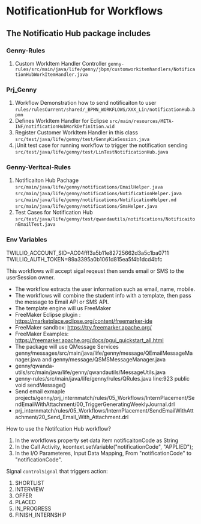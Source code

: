 # NotificationHub for Workflows

## The Notificatio Hub package includes

### Genny-Rules

1. Custom WorkItem Handler Controller
`genny-rules/src/main/java/life/genny/jbpm/customworkitemhandlers/NotificationHubWorkItemHandler.java`

### Prj_Genny

1. Workflow Demonstration how to send notificaiton to user
`rules/rulesCurrent/shared/_BPMN_WORKFLOWS/XXX_Lin/notificationHub.bpmn`
2. Defines WorkItem Handler for Eclipse
`src/main/resources/META-INF/notificationHubWorkDefinition.wid`
3. Register Customer WorkItem Handler in this class
`src/test/java/life/genny/test/GennyKieSession.java`
4. jUnit test case for running workflow to trigger the notification sending
`src/test/java/life/genny/test/LinTestNotificationHub.java`

### Genny-Veritcal-Rules

1. Notificaiton Hub Pachage
`src/main/java/life/genny/notifications/EmailHelper.java`
`src/main/java/life/genny/notifications/NotificationHelper.java`
`src/main/java/life/genny/notifications/NotificationHelper.md`
`src/main/java/life/genny/notifications/SmsHelper.java`
3. Test Cases for Notification Hub
`src/test/java/life/genny/test/qwandautils/notifications/NotificaitonEmailTest.java`

### Env Variables
TWILLIO_ACCOUNT_SID=AC04fff3a5b11e82725662d3a5c1ba0711
TWILLIO_AUTH_TOKEN=89a3395a0b1061d815ea5f4b1dcd4bfc

This workflows will accept sigal reqeust then sends email or SMS to the userSession owner.

- The workflow extracts the user information such as email, name, mobile.
- The workflows will combine the student info with a template, then pass the message to Email API or SMS API.
- The template engine will us FreeMaker
- FreeMaker Eclipse plugin : https://marketplace.eclipse.org/content/freemarker-ide
- FreeMaker sandbox: https://try.freemarker.apache.org/
- FreeMaker Examples: https://freemarker.apache.org/docs/pgui_quickstart_all.html
- The package will use QMessage Services genny/messages/src/main/java/life/genny/message/QEmailMessageManager.java and genny/message/QSMSMessageManager.java
- genny/qwanda-utils/src/main/java/life/genny/qwandautils/MessageUtils.java
- genny-rules/src/main/java/life/genny/rules/QRules.java line:923 public void sendMessage()
- Send email exmaple projects/genny/prj_internmatch/rules/05_Workflows/InternPlacement/SendEmailWithAttachment/00_TriggerGeneratingWeeklyJournal.drl
- prj_internmatch/rules/05_Workflows/InternPlacement/SendEmailWithAttachment/20_Send_Email_With_Attachment.drl



How to use the Notifcation Hub workflow?

1. In the workflows property set data item notificaitonCode as String
2. In the Call Activity, kcontext.setVariable("notificationCode", "APPLIED");
3. In the I/O Parameteres, Input Data Mapping, From "notificationCode" to "notificationCode".



Signal `controlSignal` that triggers action:
1. SHORTLIST
2. INTERVIEW
3. OFFER
4. PLACED
5. IN_PROGRESS
6. FINISH_INTERNSHIP